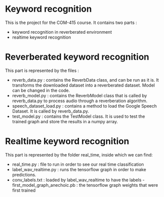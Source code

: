 # Keyword recognition

This is the project for the COM-415 course.
It contains two parts : 
- keyword recognition in reverberated environment
- realtime keyword recognition

# Reverberated keyword recognition
This part is represented by the files :
- reverb_data.py : contains the ReverbData class, and can be run as it is. It transforms the downloaded dataset into a reverberated dataset. Model can be changed in the code.
- reverb_model.py : contains the ReverbModel class that is called by reverb_data.py to process audio through a reverberation algorithm.
- speech_dataset_load.py : contains a method to load the Google Speech Dataset. It is called by reverb_data.py.
- test_model.py : contains the TestModel class. It is used to test the trained graph and store the results in a numpy array.

# Realtime keyword recognition

This part is represented by the folder real_time, inside which we can find:
- real_time.py : file to run in order to see our real time classification
- label_wav_realtime.py : runs the tensorflow graph in order to make predictions.
- conv_labels.txt : loaded by label_wav_realtime to have the labels
-first_model_graph_anechoic.pb : the tensorflow graph weights that were first trained
